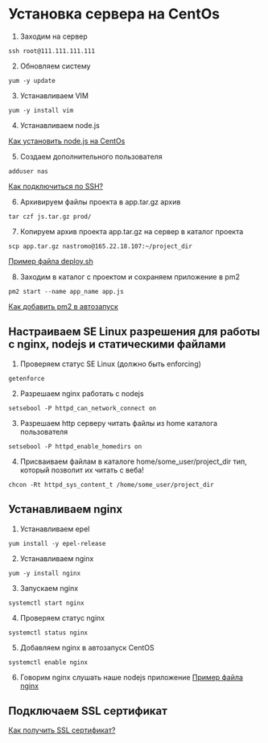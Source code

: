 # Установка сервера на CentOs

1. Заходим на сервер
```
ssh root@111.111.111.111
```

2. Обновляем систему
```
yum -y update
```

3. Устанавливаем VIM
```
yum -y install vim
```

4. Устанавливаем node.js

[Как установить node.js на CentOs](https://github.com/devenode/notes/blob/main/%D0%A3%D1%81%D1%82%D0%B0%D0%BD%D0%BE%D0%B2%D0%BA%D0%B0%20nodejs.md)

5. Создаем дополнительного пользователя
```
adduser nas 
```
[Как подключиться по SSH?](https://github.com/devenode/notes/blob/main/%D0%9F%D0%BE%D0%B4%D0%BA%D0%BB%D1%8E%D1%87%D0%B0%D0%B5%D0%BC%D1%81%D1%8F%20%D0%BF%D0%BE%20SSH.md)

6. Архивируем файлы проекта в app.tar.gz архив
```
tar czf js.tar.gz prod/
```

7. Копируем архив проекта app.tar.gz на сервер в каталог проекта
```
scp app.tar.gz nastromo@165.22.18.107:~/project_dir
```
[Пример файла deploy.sh](https://github.com/devenode/notes/blob/main/%D0%9F%D1%80%D0%B8%D0%BC%D0%B5%D1%80%20%D1%84%D0%B0%D0%B9%D0%BB%D0%B0%20deploy.sh.md)

8. Заходим в каталог с проектом и сохраняем приложение в pm2
```
pm2 start --name app_name app.js
```
[Как добавить pm2 в автозапуск](https://github.com/devenode/notes/blob/main/PM2%20%D0%BC%D0%B5%D0%BD%D0%B5%D0%B4%D0%B6%D0%B5%D1%80.md)

## Настраиваем SE Linux разрешения для работы с nginx, nodejs и статическими файлами

1. Проверяем статус SE Linux (должно быть enforcing)
```
getenforce
```

2. Разрешаем nginx работать с nodejs
```
setsebool -P httpd_can_network_connect on
```

3. Разрешаем http серверу читать файлы из home каталога пользователя
```
setsebool -P httpd_enable_homedirs on
```

4. Присваиваем файлам в каталоге home/some_user/project_dir тип, который позволит их читать с веба!
```
chcon -Rt httpd_sys_content_t /home/some_user/project_dir
```

## Устанавливаем nginx

1. Устанавливаем epel
```
yum install -y epel-release
```

2. Устанавливаем nginx 
```
yum -y install nginx
```

3. Запускаем nginx
```
systemctl start nginx
```

4. Проверяем статус nginx

```
systemctl status nginx
```

5. Добавляем nginx в автозапуск CentOS
```
systemctl enable nginx
```

6. Говорим nginx слушать наше nodejs приложение
[Пример файла nginx](https://github.com/devenode/notes/blob/main/Nginx%20%D1%81%D0%B5%D1%80%D0%B2%D0%B5%D1%80.md)

## Подключаем SSL сертификат
[Как получить SSL сертификат?](https://github.com/devenode/notes/blob/main/SSL%20%D1%81%D0%B5%D1%80%D1%82%D0%B8%D1%84%D0%B8%D0%BA%D0%B0%D1%82.md)




















